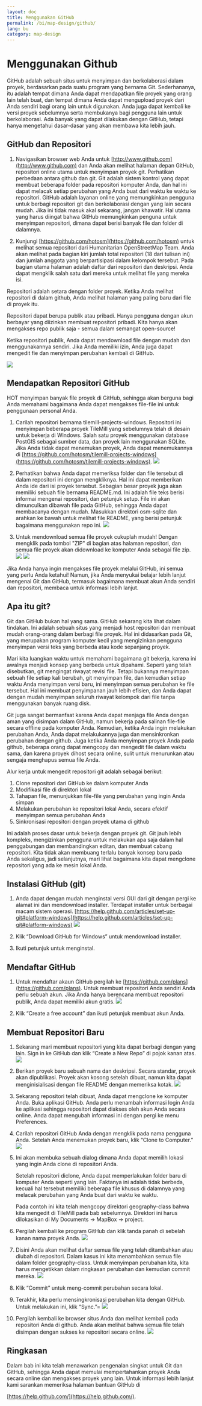 ```yaml
---
layout: doc
title: Menggunakan GitHub
permalink: /bi/map-design/github/
lang: bu
category: map-design
---
```


<!--
this chapter is a draft because it's not a priority
-->

Menggunakan Github
==================

GitHub adalah sebuah situs untuk menyimpan dan berkolaborasi dalam proyek,
berdasarkan pada suatu program yang bernama Git. Sederhananya, itu adalah
tempat dimana Anda dapat mendapatkan file proyek yang orang lain telah
buat, dan tempat dimana Anda dapat mengupload proyek dari Anda sendiri
bagi orang lain untuk digunakan. Anda juga dapat kembali ke versi proyek
sebelumnya serta membukanya bagi pengguna lain untuk berkolaborasi. 
Ada banyak yang dapat dilakukan dengan GitHub, tetapi hanya mengetahui
dasar-dasar yang akan membawa kita lebih jauh.

GitHub dan Repositori
----------------------

1.	Navigasikan browser web Anda untuk [http://www.github.com](http://www.github.com)
	dan Anda akan melihat halaman depan GitHub, repositori online utama
	untuk menyimpan proyek git. Perhatikan perbedaan antara github dan git.
	Git adalah sistem kontrol yang dapat membuat beberapa folder pada
	repositori komputer Anda, dan hal ini dapat melacak setiap perubahan
	yang Anda buat dari waktu ke waktu ke repositori. GitHub adalah layanan
	online yang memungkinkan pengguna untuk berbagi repositori git dan
	berkolaborasi dengan yang lain secara mudah. Jika ini tidak masuk akal
	sekarang, jangan khawatir. Hal utama yang harus diingat bahwa GitHub 
	memungkinkan penguna untuk menyimpan repositori, dimana dapat berisi
	banyak file dan folder di dalamnya.
	

2.	Kunjungi [https://github.com/hotosm](https://github.com/hotosm) untuk
	melihat semua repositori dari Humanitarian OpenStreetMap Team. Anda
	akan melihat pada bagian kiri jumlah total repositori (18 dari tulisan ini)
	dan jumlah anggota yang berpartisipasi dalam kelompok tersebut. Pada
	bagian utama halaman adalah daftar dari repositori dan deskripsi. Anda
	dapat mengklik salah satu dari mereka untuk melihat file yang mereka
	isi.

Repositori adalah setara dengan folder proyek. Ketika Anda melihat 
repositori di dalam github, Anda melihat halaman yang paling baru
dari file di proyek itu.

Repositori dapat berupa publik atau pribadi. Hanya pengguna dengan 
akun berbayar yang diizinkan membuat repositori pribadi. Kita hanya
akan mengakses repo publik saja - semua dalam semangat open-source!

Ketika repositori publik, Anda dapat mendownload file dengan mudah 
dan menggunakannya sendiri. Jika Anda memiliki izin, Anda juga dapat
mengedit fie dan menyimpan perubahan kembali di GitHub.

![]({{site.baseurl}}/images/en/advanced/en_adv_ch4_image06.png)

Mendapatkan Repositori GitHub
-----------------------------

HOT menyimpan banyak file proyek di GitHub, sehingga akan berguna
bagi Anda memahami bagaimana Anda dapat mengakses file-file ini
untuk penggunaan personal Anda.

1.	Carilah repositori bernama tilemill-projects-windows. Repositori
	ini menyimpan beberapa proyek TileMill yang sebelumnya telah di
	desain untuk bekerja di Windows. Salah satu proyek menggunakan
	database PostGIS sebagai sumber data, dan proyek lain menggunakan
	SQLite. Jika Anda tidak dapat menemukan proyek, Anda dapat
	menemukannya di
   [https://github.com/hotosm/tilemill-projects-windows](https://github.com/hotosm/tilemill-projects-windows).
   ![]({{site.baseurl}}/images/en/advanced/en_adv_ch4_image08.png)

2.	Perhatikan bahwa Anda dapat memeriksa folder dan file tersebut
	di dalam repositori ini dengan mengkliknya. Hal ini dapat memberikan
	Anda ide dari isi proyek tersebut. Sebagian besar proyek juga akan
	memiliki sebuah file bernama README.md. Ini adalah file teks berisi
	informai mengenai repositori, dan petunjuk setup. File ini akan
	dimunculkan dibawah file pada GitHub, sehingga Anda dapat membacanya
	dengan mudah. Masukkan direktori osm-sqlite dan arahkan ke bawah
	untuk melihat file README, yang berisi petunjuk bagaimana menggunakan
	repo ini.
   ![]({{site.baseurl}}/images/en/advanced/en_adv_ch4_image11.png)

3.	Untuk mendownload semua file proyek cukuplah mudah! Dengan mengklik
	pada tombol "ZIP" di bagian atas halaman repositori, dan semua 
	file proyek akan didownload ke komputer Anda sebagai file zip.
   ![]({{site.baseurl}}/images/en/advanced/en_adv_ch4_image13.png)
   ![]({{site.baseurl}}/images/en/advanced/en_adv_ch4_image02.png)

Jika Anda hanya ingin mengakses file proyek melalui GitHub, ini semua
yang perlu Anda ketahui! Namun, jika Anda menyukai belajar lebih lanjut
mengenai Git dan GitHub, termasuk bagaimana membuat akun Anda sendiri
dan repositori, membaca untuk informasi lebih lanjut.

Apa itu git?
-------------

Git dan GitHub bukan hal yang sama. GitHub sekarang kita lihat dalam
tindakan. Ini adalah sebuah situs yang menjadi host repositori dan 
membuat mudah orang-orang dalam berbagi file proyek. Hal ini didasarkan
pada Git, yang merupakan program komputer kecil yang mengizinkan pengguna
menyimpan versi teks yang berbeda atau kode sepanjang proyek.

Mari kita luangkan waktu untuk memahami bagaimana git bekerja, karena
ini awalnya menjadi konsep yang berbeda untuk dipahami. Seperti yang
telah disebutkan, git mengingat riwayat revisi file. Tetapi bukannya
menyimpan sebuah file setiap kali berubah, git menyimpan file, dan
kemudian setiap waktu Anda menyimpan versi baru, ini menyimpan semua 
perubahan ke file tersebut. Hal ini membuat penyimpanan jauh lebih
efisien, dan Anda dapat dengan mudah menyimpan seluruh riwayat 
kelompok dari file tanpa menggunakan banyak ruang disk.

Git juga sangat bermanfaat karena Anda dapat menjaga file Anda dengan
aman yang disimpan dalam GitHub, namun bekerja pada salinan file-file
secara offline pada komputer Anda. Kemudian, ketika Anda ingin melakukan
perubahan Anda, Anda dapat melakukannya juga dan mensinkronkan perubahan
dengan github. Juga ketika Anda menyimpan proyek Anda pada github, beberapa
orang dapat mengcopy dan mengedit file dalam waktu sama, dan karena proyek
dihost secara online, sulit untuk menurunkan atau sengaja menghapus semua
file Anda.

Alur kerja untuk mengedit repositori git adalah sebagai berikut:

1.	Clone repositori dari GitHub ke dalam komputer Anda
2.	Modifikasi file di direktori lokal
3.	Tahapan file, menunjukkan file-file yang perubahan yang ingin
	Anda simpan
4.	Melakukan perubahan ke repositori lokal Anda, secara efektif
	menyimpan semua perubahan Anda
5.	Sinkronisasi repositori dengan proyek utama di github

Ini adalah proses dasar untuk bekerja dengan proyek git. Git jauh lebih
kompleks, mengizinkan pengguna untuk melakukan apa saja dalam hal penggabungan
dan membandingkan editan, dan membuat cabang repositori. Kita tidak akan
membuang terlalu banyak konsep baru pada Anda sekaligus, jadi selanjutnya,
mari lihat bagaimana kita dapat mengclone repositori yang ada ke mesin
lokal Anda.

Instalasi GitHub (git)
-----------------------

1.	Anda dapat dengan mudah menginstal versi GUI dari git dengan pergi
	ke alamat ini dan mendownload installer. Terdapat installer untuk
	berbagai macam sistem operasi.
   [https://help.github.com/articles/set-up-git#platform-windows](https://help.github.com/articles/set-up-git#platform-windows)
   ![]({{site.baseurl}}/images/en/advanced/en_adv_ch4_image00.png)

2.	Klik “Download GitHub for Windows” untuk mendownload installer.

3.	Ikuti petunjuk untuk menginstal.

Mendaftar GitHub
------------------

1.	Untuk mendaftar akaun GitHub pergilah ke [https://github.com/plans](https://github.com/plans).
	Untuk membuat repositori Anda sendiri Anda perlu sebuah akun. Jika
	Anda hanya berencana membuat repositori publik, Anda dapat memiliki
	akun gratis.
   ![]({{site.baseurl}}/images/en/advanced/en_adv_ch4_image05.png)

2.	Klik “Create a free account” dan ikuti petunjuk membuat akun Anda.

Membuat Repositori Baru
------------------------

1.	Sekarang mari membuat repositori yang kita dapat berbagi dengan yang
	lain. Sign in ke GitHub dan klik “Create a New Repo” di pojok kanan
	atas.
   ![]({{site.baseurl}}/images/en/advanced/en_adv_ch4_image07.png)

2.	Berikan proyek baru sebuah nama dan deskripsi. Secara standar, proyek 
	akan dipublikasi. Proyek akan kosong setelah dibuat, namun kita dapat
	menginisialisasi dengan file README dengan memeriksa kotak.
   ![]({{site.baseurl}}/images/en/advanced/en_adv_ch4_image12.png)

3.	Sekarang repositori telah dibuat, Anda dapat mengclone ke komputer 
	Anda. Buka aplikasi GitHub. Anda perlu menambah informasi login Anda
	ke aplikasi sehingga repositori dapat diakses oleh akun Anda secara
	online. Anda dapat mengubah informasi ini dengan pergi ke menu
	Preferences.

4.	Carilah repositori GitHub Anda dengan mengklik pada nama pengguna Anda.
	Setelah Anda menemukan proyek baru, klik “Clone to Computer.”
   ![]({{site.baseurl}}/images/en/advanced/en_adv_ch4_image04.png)

5.	Ini akan membuka sebuah dialog dimana Anda dapat memilih lokasi yang
	ingin Anda clone di repositori Anda.
	
	Setelah repositori diclone, Anda dapat memperlakukan folder baru 
	di komputer Anda seperti yang lain. Faktanya ini adalah tidak berbeda,
	kecuali hal tersebut memiliki beberapa file khusus di dalamnya yang
	melacak perubahan yang Anda buat dari waktu ke waktu.
	
	Pada contoh ini kita telah mengcopy direktori geography-class bahwa kita
	mengedit di TileMill pada bab sebelumnya. Direktori ini harus dilokasikan
	di My Documents -> MapBox -> project.
	
6.	Pergilah kembali ke program GitHub dan klik tanda panah di sebelah kanan
	nama proyek Anda.
   ![]({{site.baseurl}}/images/en/advanced/en_adv_ch4_image03.png)

7.	Disini Anda akan melihat daftar semua file yang telah ditambahkan atau
	diubah di repositori. Dalam kasus ini kita menambahkan semua file dalam
	folder geography-class. Untuk menyimpan perubahan kita, kita harus 
	mengetikkan dalam ringkasan perubahan dan kemudian commit mereka.
   ![]({{site.baseurl}}/images/en/advanced/en_adv_ch4_image09.png)

8.	Klik “Commit” untuk meng-commit perubahan secara lokal.

9.	Terakhir, kita perlu mensingkronisasi perubahan kita dengan GitHub.
	Untuk melakukan ini, klik “Sync.”=
   ![]({{site.baseurl}}/images/en/advanced/en_adv_ch4_image10.png)

10.	Pergilah kembali ke browser situs Anda dan melihat kembali pada
	repositori Anda di github. Anda akan melihat bahwa semua file 
	telah disimpan dengan sukses ke repositori secara online.
    ![]({{site.baseurl}}/images/en/advanced/en_adv_ch4_image01.png)

Ringkasan
----------

Dalam bab ini kita telah menawarkan pengenalan singkat untuk Git dan GitHub,
sehingga Anda dapat memulai mempertahankan proyek Anda secara online dan
mengakses proyek yang lain. Untuk informasi lebih lanjut kami sarankan 
memeriksa halaman bantuan GitHub di 

[https://help.github.com/](https://help.github.com/).

<!--
^[[c]](#cmnt3)^

[[a]](#cmnt_ref1)MrPatrickOswald:

tergantung pada GUI yang Anda gunakan, jendela mungkin terlihat sedikit
berbeda dari screen shot di bawah. Namun fungsionalitas harus sama.

[[b]](#cmnt_ref2)MrPatrickOswald:

Ini akan menyenangkan untuk memiliki sedikit penjelasan apa yang terjadi
jika beberapa orang mengedit repositori pada waktu yang sama dan secara
individu commit perubahan mereka... bagaimana github memperlakukan 
konflik-konflik yang memiliki 2 versi yang berbeda kemudian... atau 
apa yang harus dipertimbangkan ketika bekerja sama pada salah satu proyek
menggunakan github...

[[c]](#cmnt_ref3)Katrina Engelsted:
Sumber: http://nathanj.github.com/gitguide/tour.html
--> 